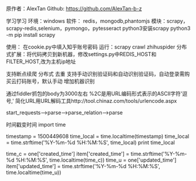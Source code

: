 原作者：AlexTan 
Github: https://github.com/AlexTan-b-z


学习学习
环境：windows
软件： redis，mongodb,phantomjs
模块：scrapy，scrapy-redis,selenium，pymongo，pytesseract
python3安装scrapy
python3 -m pip install scrapy


使用：
在cookie.py中填入知乎账号密码
运行：scrapy crawl zhihuspider
分布式扩展：将代码拷贝到新机器，修改settings.py中REDIS_HOST和FILTER_HOST,改为主机ip地址


支持断点续爬
分布式
去重
支持手动识别验证码和自动识别验证码，自动登录需购买云打码账号，默认手动
增加机器识别


通过fiddler抓包的body为3000左右
%2C是用URL编码形式表示的ASCII字符'逗号,'
简化URL用URL解码工具http://tool.chinaz.com/tools/urlencode.aspx

start_requests-->parse-->parse_relation-->parse


时间戳变时间
import time

timestamp = 1500449608
time_local = time.localtime(timestamp)
time_local = time.strftime('%Y-%m-%d %H:%M:%S', time_local)
print time_local

time_c = one['created_time']
item['created_time'] = time.strftime('%Y-%m-%d %H:%M:%S', time.localtime(time_c))
time_u = one['updated_time']
item['updated_time'] = time.strftime('%Y-%m-%d %H:%M:%S', time.localtime(time_u))
